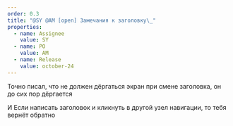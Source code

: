 ```yaml
---
order: 0.3
title: "@SY @AM [open] Замечания к заголовку\_"
properties:
  - name: Assignee
    value: SY
  - name: PO
    value: AM
  - name: Release
    value: october-24
---
```


Точно писал, что не должен дёргаться экран при смене заголовка, он до сих пор дёргается

И Если написать заголовок и кликнуть в другой узел навигации, то тебя вернёт обратно